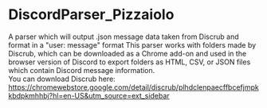 # DiscordParser_Pizzaiolo
A parser which will output .json message data taken from Discrub and format in a "user: message" format 
This parser works with folders made by Discrub, which can be downloaded as a Chrome add-on and used in the browser version of Discord to export folders as HTML, CSV, or JSON files which contain Discord message information.  
You can download Discrub here: https://chromewebstore.google.com/detail/discrub/plhdclenpaecffbcefjmpkkbdpkmhhbj?hl=en-US&utm_source=ext_sidebar
